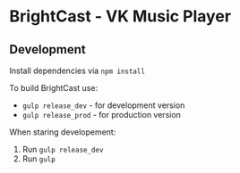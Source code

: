 # BrightCast - VK Music Player

## Development

Install dependencies via `npm install`

To build BrightCast use:
* `gulp release_dev` - for development version
* `gulp release_prod` - for production version

When staring developement:
1. Run `gulp release_dev`
2. Run `gulp`